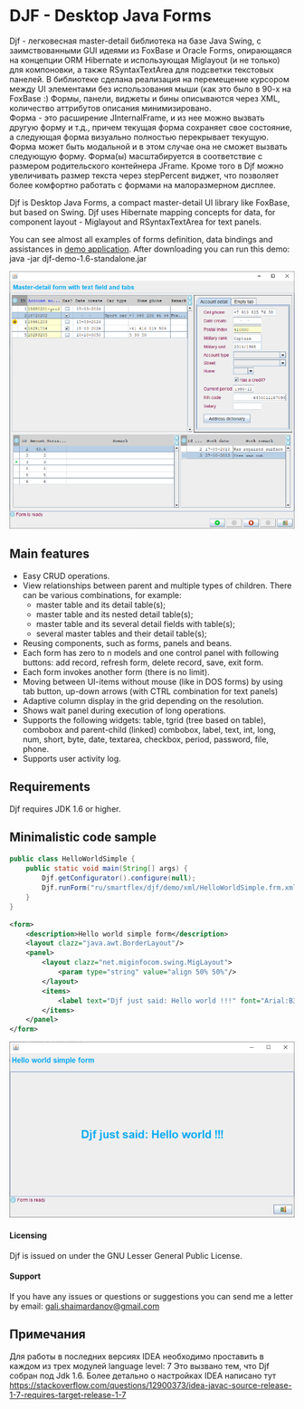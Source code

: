 # DJF - Desktop Java Forms

Djf - легковесная master-detail библиотека на базе Java Swing, с заимствованными GUI идеями из FoxBase и Oracle Forms,
опирающаяся на концепции ORM Hibernate и использующая Miglayout (и не только) для компоновки, а также RSyntaxTextArea для подсветки текстовых панелей. 
В библиотеке сделана реализация на перемещение курсором между UI элементами без использования мыши (как это было в 90-х на FoxBase :)
Формы, панели, виджеты и бины описываются через XML, количество аттрибутов описания минимизировано.  
Форма - это расширение JInternalFrame, и из нее можно вызвать другую форму и т.д., 
причем текущая форма сохраняет свое состояние, а следующая форма визуально полностью перекрывает текущую. 
Форма может быть модальной и в этом случае она не сможет вызвать следующую форму. 
Форма(ы) масштабируется в соответствие с размером родительского контейнера JFrame. 
Кроме того в Djf можно увеличивать размер текста через stepPercent виджет, что позволяет более комфортно работать с формами на малоразмерном дисплее.   

Djf is Desktop Java Forms, a compact master-detail UI library like FoxBase, but based on Swing.
Djf uses Hibernate mapping concepts for data, for component layout - Miglayout and RSyntaxTextArea for text panels.

You can see almost all examples of forms definition, data bindings and assistances in [demo application](https://github.com/smart-flex/Djf/releases/download/1.6/djf-demo-1.6-standalone.jar).
After downloading you can run this demo: java -jar djf-demo-1.6-standalone.jar

![One of the Djf demo form](djf-demo.png)

## Main features

* Easy CRUD operations.
* View relationships between parent and multiple types of children. There can be various combinations, for example:
  + master table and its detail table(s);
  + master table and its nested detail table(s);
  + master table and its several detail fields with table(s);
  + several master tables and their detail table(s);
* Reusing components, such as forms, panels and beans.
* Each form has zero to n models and one control panel with following buttons: add record, refresh form, delete record, save, exit form.
* Each form invokes another form (there is no limit).
* Moving between UI-items without mouse (like in DOS forms) by using tab button, up-down arrows (with CTRL combination for text panels)
* Adaptive column display in the grid depending on the resolution.
* Shows wait panel during execution of long operations.
* Supports the following widgets: table, tgrid (tree based on table), combobox and parent-child (linked) combobox, label, text, int, long, num, short, byte, date, textarea, checkbox, period, password, file, phone.
* Supports user activity log.

## Requirements

Djf requires JDK 1.6 or higher.

## Minimalistic code sample
```java
public class HelloWorldSimple {
    public static void main(String[] args) {
        Djf.getConfigurator().configure(null);
        Djf.runForm("ru/smartflex/djf/demo/xml/HelloWorldSimple.frm.xml", SizeFrameEnum.HALF);
    }
}
```
```xml
<form>
    <description>Hello world simple form</description>
    <layout clazz="java.awt.BorderLayout"/>
    <panel>
        <layout clazz="net.miginfocom.swing.MigLayout">
            <param type="string" value="align 50% 50%"/>
        </layout>
        <items>
            <label text="Djf just said: Hello world !!!" font="Arial:B30" fground="#09ACF2"/>
        </items>
    </panel>
</form>
```
![Hello world form](djf-demo-hw-simple.png)

#### Licensing

Djf is issued on under the GNU Lesser General Public License.

#### Support

If you have any issues or questions or suggestions you can send me a letter by email: <gali.shaimardanov@gmail.com>

## Примечания
Для работы в последних версиях IDEA необходимо проставить в каждом из трех модулей language level: 7
Это вызвано тем, что Djf собран под Jdk 1.6.
Более детально о настройках IDEA написано тут https://stackoverflow.com/questions/12900373/idea-javac-source-release-1-7-requires-target-release-1-7
